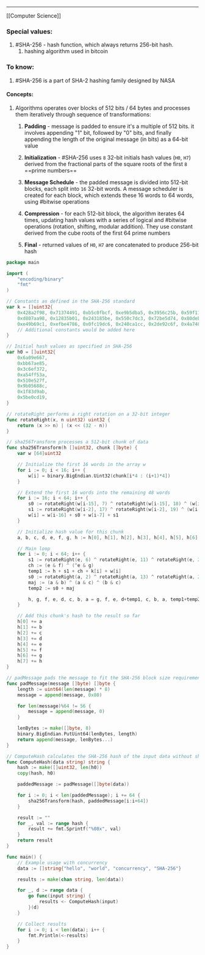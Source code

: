 ***
[[Computer Science]]
### Special values:
1. #SHA-256 - hash function, which always returns 256-bit hash. 
	1. hashing algorithm used in bitcoin

### To know:

1. #SHA-256  is a part of SHA-2 hashing family designed by NASA
#### Concepts:
1. Algorithms operates over blocks of 512 bits / 64 bytes and processes them iteratively through sequence of transformations:
	1. **Padding** - message is padded to ensure it's a multiple of 512 bits. it involves appending "1" bit, followed by "0" bits, and finally appending the length of the original message (in bits) as a 64-bit value 
	
	2. **Initialization** - #SHA-256 uses `8` 32-bit initials hash values (`H0`, `H7`) derived from the fractional parts of the square roots of the first `8` ==prime numbers==
	
	3. **Message Schedule** - the padded message is divided into 512-bit blocks, each split into `16` 32-bit words. A message scheduler is created for each block, which extends these 16 words to 64 words, using #bitwise operations
	
	4. **Compression** - for each 512-bit block, the algorithm iterates 64 times, updating hash values with a series of logical and #bitwise  operations (rotation, shifting, modular addition). They use constant derived from the cube roots of the first 64 prime numbers 
	
	5. **Final** - returned values of `H0`, `H7` are concatenated to produce 256-bit hash



```go
package main

import (
	"encoding/binary"
	"fmt"
)

// Constants as defined in the SHA-256 standard
var k = []uint32{
	0x428a2f98, 0x71374491, 0xb5c0fbcf, 0xe9b5dba5, 0x3956c25b, 0x59f111f1, 0x923f82a4, 0xab1c5ed5,
	0xd807aa98, 0x12835b01, 0x243185be, 0x550c7dc3, 0x72be5d74, 0x80deb1fe, 0x9bdc06a7, 0xc19bf174,
	0xe49b69c1, 0xefbe4786, 0x0fc19dc6, 0x240ca1cc, 0x2de92c6f, 0x4a7484aa, 0x5cb0a9dc, 0x76f988da,
	// Additional constants would be added here
}

// Initial hash values as specified in SHA-256
var h0 = []uint32{
	0x6a09e667,
	0xbb67ae85,
	0x3c6ef372,
	0xa54ff53a,
	0x510e527f,
	0x9b05688c,
	0x1f83d9ab,
	0x5be0cd19,
}

// rotateRight performs a right rotation on a 32-bit integer
func rotateRight(x, n uint32) uint32 {
	return (x >> n) | (x << (32 - n))
}

// sha256Transform processes a 512-bit chunk of data
func sha256Transform(h []uint32, chunk []byte) {
	var w [64]uint32

	// Initialize the first 16 words in the array w
	for i := 0; i < 16; i++ {
		w[i] = binary.BigEndian.Uint32(chunk[i*4 : (i+1)*4])
	}

	// Extend the first 16 words into the remaining 48 words
	for i := 16; i < 64; i++ {
		s0 := rotateRight(w[i-15], 7) ^ rotateRight(w[i-15], 18) ^ (w[i-15] >> 3)
		s1 := rotateRight(w[i-2], 17) ^ rotateRight(w[i-2], 19) ^ (w[i-2] >> 10)
		w[i] = w[i-16] + s0 + w[i-7] + s1
	}

	// Initialize hash value for this chunk
	a, b, c, d, e, f, g, h := h[0], h[1], h[2], h[3], h[4], h[5], h[6], h[7]

	// Main loop
	for i := 0; i < 64; i++ {
		s1 := rotateRight(e, 6) ^ rotateRight(e, 11) ^ rotateRight(e, 25)
		ch := (e & f) ^ (^e & g)
		temp1 := h + s1 + ch + k[i] + w[i]
		s0 := rotateRight(a, 2) ^ rotateRight(a, 13) ^ rotateRight(a, 22)
		maj := (a & b) ^ (a & c) ^ (b & c)
		temp2 := s0 + maj

		h, g, f, e, d, c, b, a = g, f, e, d+temp1, c, b, a, temp1+temp2
	}

	// Add this chunk's hash to the result so far
	h[0] += a
	h[1] += b
	h[2] += c
	h[3] += d
	h[4] += e
	h[5] += f
	h[6] += g
	h[7] += h
}

// padMessage pads the message to fit the SHA-256 block size requirements
func padMessage(message []byte) []byte {
	length := uint64(len(message) * 8)
	message = append(message, 0x80)

	for len(message)%64 != 56 {
		message = append(message, 0)
	}

	lenBytes := make([]byte, 8)
	binary.BigEndian.PutUint64(lenBytes, length)
	return append(message, lenBytes...)
}

// ComputeHash calculates the SHA-256 hash of the input data without shared state
func ComputeHash(data string) string {
	hash := make([]uint32, len(h0))
	copy(hash, h0)

	paddedMessage := padMessage([]byte(data))

	for i := 0; i < len(paddedMessage); i += 64 {
		sha256Transform(hash, paddedMessage[i:i+64])
	}

	result := ""
	for _, val := range hash {
		result += fmt.Sprintf("%08x", val)
	}
	return result
}

func main() {
	// Example usage with concurrency
	data := []string{"hello", "world", "concurrency", "SHA-256"}

	results := make(chan string, len(data))

	for _, d := range data {
		go func(input string) {
			results <- ComputeHash(input)
		}(d)
	}

	// Collect results
	for i := 0; i < len(data); i++ {
		fmt.Println(<-results)
	}
}

```